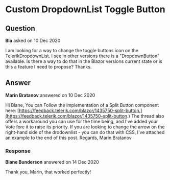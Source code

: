 # Custom DropdownList Toggle Button

## Question

**Bla** asked on 10 Dec 2020

I am looking for a way to change the toggle buttons icon on the TelerikDropdownList. I see in other versions there is a "DropdownButton" available. Is there a way to do that in the Blazor versions current state or is this a feature I need to propose? Thanks.

## Answer

**Marin Bratanov** answered on 10 Dec 2020

Hi Blane, You can Follow the implementation of a Split Button component here: [https://feedback.telerik.com/blazor/1435750-split-button.](https://feedback.telerik.com/blazor/1435750-split-button.) The thread also offers a workaround you can use for the time being, and I've added your Vote fore it to raise its priority. If you are looking to change the arrow on the right-hand side of the drodownlist - you can do that with CSS, I've attached an example to the end of this post. Regards, Marin Bratanov

### Response

**Blane Bunderson** answered on 14 Dec 2020

Thank you, Marin, that worked perfectly!
